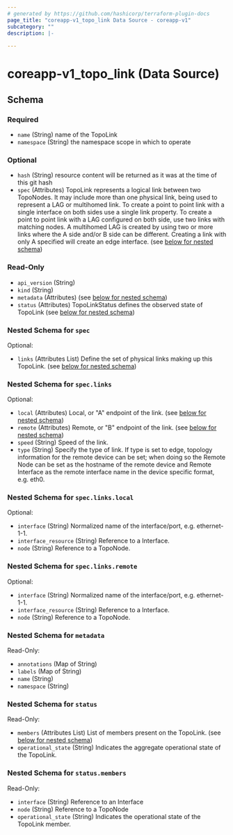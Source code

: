 ```yaml
---
# generated by https://github.com/hashicorp/terraform-plugin-docs
page_title: "coreapp-v1_topo_link Data Source - coreapp-v1"
subcategory: ""
description: |-
  
---
```


# coreapp-v1_topo_link (Data Source)





<!-- schema generated by tfplugindocs -->
## Schema

### Required

- `name` (String) name of the TopoLink
- `namespace` (String) the namespace scope in which to operate

### Optional

- `hash` (String) resource content will be returned as it was at the time of this git hash
- `spec` (Attributes) TopoLink represents a logical link between two TopoNodes. It may include more than one physical link, being used to represent a LAG or multihomed link.
To create a point to point link with a single interface on both sides use a single link property.
To create a point to point link with a LAG configured on both side, use two links with matching nodes.
A multihomed LAG is created by using two or more links where the A side and/or B side can be different.
Creating a link with only A specified will create an edge interface. (see [below for nested schema](#nestedatt--spec))

### Read-Only

- `api_version` (String)
- `kind` (String)
- `metadata` (Attributes) (see [below for nested schema](#nestedatt--metadata))
- `status` (Attributes) TopoLinkStatus defines the observed state of TopoLink (see [below for nested schema](#nestedatt--status))

<a id="nestedatt--spec"></a>
### Nested Schema for `spec`

Optional:

- `links` (Attributes List) Define the set of physical links making up this TopoLink. (see [below for nested schema](#nestedatt--spec--links))

<a id="nestedatt--spec--links"></a>
### Nested Schema for `spec.links`

Optional:

- `local` (Attributes) Local, or "A" endpoint of the link. (see [below for nested schema](#nestedatt--spec--links--local))
- `remote` (Attributes) Remote, or "B" endpoint of the link. (see [below for nested schema](#nestedatt--spec--links--remote))
- `speed` (String) Speed of the link.
- `type` (String) Specify the type of link.
If type is set to edge, topology information for the remote device can be set; when doing so the Remote Node can be set as the hostname of the remote device and Remote Interface as the remote interface name in the device specific format, e.g. eth0.

<a id="nestedatt--spec--links--local"></a>
### Nested Schema for `spec.links.local`

Optional:

- `interface` (String) Normalized name of the interface/port, e.g. ethernet-1-1.
- `interface_resource` (String) Reference to a Interface.
- `node` (String) Reference to a TopoNode.


<a id="nestedatt--spec--links--remote"></a>
### Nested Schema for `spec.links.remote`

Optional:

- `interface` (String) Normalized name of the interface/port, e.g. ethernet-1-1.
- `interface_resource` (String) Reference to a Interface.
- `node` (String) Reference to a TopoNode.




<a id="nestedatt--metadata"></a>
### Nested Schema for `metadata`

Read-Only:

- `annotations` (Map of String)
- `labels` (Map of String)
- `name` (String)
- `namespace` (String)


<a id="nestedatt--status"></a>
### Nested Schema for `status`

Read-Only:

- `members` (Attributes List) List of members present on the TopoLink. (see [below for nested schema](#nestedatt--status--members))
- `operational_state` (String) Indicates the aggregate operational state of the TopoLink.

<a id="nestedatt--status--members"></a>
### Nested Schema for `status.members`

Read-Only:

- `interface` (String) Reference to an Interface
- `node` (String) Reference to a TopoNode
- `operational_state` (String) Indicates the operational state of the TopoLink member.

